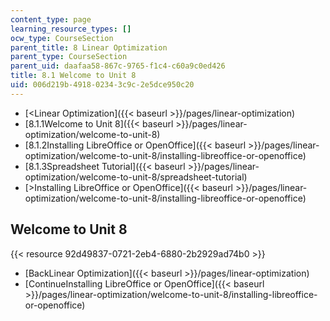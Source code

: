 ```yaml
---
content_type: page
learning_resource_types: []
ocw_type: CourseSection
parent_title: 8 Linear Optimization
parent_type: CourseSection
parent_uid: daafaa58-867c-9765-f1c4-c60a9c0ed426
title: 8.1 Welcome to Unit 8
uid: 006d219b-4918-0234-3c9c-2e5dce950c20
---
```


*   [\<Linear Optimization]({{< baseurl >}}/pages/linear-optimization)
*   [8.1.1Welcome to Unit 8]({{< baseurl >}}/pages/linear-optimization/welcome-to-unit-8)
*   [8.1.2Installing LibreOffice or OpenOffice]({{< baseurl >}}/pages/linear-optimization/welcome-to-unit-8/installing-libreoffice-or-openoffice)
*   [8.1.3Spreadsheet Tutorial]({{< baseurl >}}/pages/linear-optimization/welcome-to-unit-8/spreadsheet-tutorial)
*   [\>Installing LibreOffice or OpenOffice]({{< baseurl >}}/pages/linear-optimization/welcome-to-unit-8/installing-libreoffice-or-openoffice)

Welcome to Unit 8
-----------------

{{< resource 92d49837-0721-2eb4-6880-2b2929ad74b0 >}}

*   [BackLinear Optimization]({{< baseurl >}}/pages/linear-optimization)
*   [ContinueInstalling LibreOffice or OpenOffice]({{< baseurl >}}/pages/linear-optimization/welcome-to-unit-8/installing-libreoffice-or-openoffice)